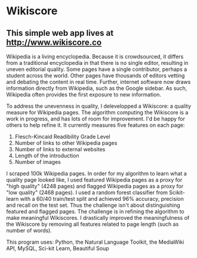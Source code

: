 # Wikiscore

## This simple web app lives at http://www.wikiscore.co

Wikipedia is a living encyclopedia. Because it is crowdsourced, it differs from a 
traditional encyclopedia in that there is no single editor, resulting in uneven editorial
quality. Some pages have a single contributor, perhaps a student across the world. Other
pages have thousands of editors vetting and debating the content in real time. Further,
internet software now draws information directly from Wikipedia, such as the Google
sidebar. As such, Wikipedia often provides the first exposure to new information.

To address the unevenness in quality, I delevelopped a Wikiscore: a quality measure for Wikipedia
pages. The algorithm computing the Wikiscore is a work in progress, and has lots of room for
improvement. I'd be happy for others to help refine it. It currently measures five features on each page:
1. Flesch-Kincaid Readibility Grade Level 
2. Number of links to other Wikipedia pages
3. Number of links to external websites
4. Length of the introduction
5. Number of images

I scraped 100k Wikipedia pages. In order for my algorithm to learn what a quality page looked
like, I used featured Wikipedia pages as a proxy for "high quality" (4248 pages) and flagged
Wikipedia pages as a proxy for "low quality" (2468 pages). I used a random forest classifier
from Scikit-learn with a 60/40 train/test split and achieved 96% accuracy, precision and recall
on the test set. Thus the challenge isn't about distinguishing featured and flagged pages. 
The challenge is in refining the algorithm to make meaningful Wikiscores. I drastically 
improved the meaningfulness of the Wikiscore by removing all features related to page
length (such as number of words). 

This program uses:
Python, the Natural Language Toolkit, the MediaWiki API, MySQL, Sci-kit Learn, Beautiful Soup
